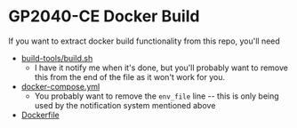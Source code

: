 # GP2040-CE Docker Build

If you want to extract docker build functionality from this repo, you'll need

 - [build-tools/build.sh](build-tools/build.sh)
    - I have it notify me when it's done, but you'll probably want to remove this from the end of the file as it won't work for you. 
 - [docker-compose.yml](docker-compose.yml)
    - You probably want to remove the `env_file` line -- this is only being used by the notification system mentioned above
 - [Dockerfile](Dockerfile)